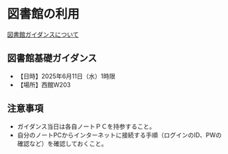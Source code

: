 # 図書館の利用

[図書館ガイダンスについて](https://www.hosei.ac.jp/library/shien/guidance/koganei/)

## 図書館基礎ガイダンス

- 【日時】2025年6月11日（水）1時限
- 【場所】西館W203

<!-- - 前日までに、当日使用するレジュメ等をGoogle Classroomにアップロードする -->

## 注意事項
- ガイダンス当日は各自ノートＰＣを持参すること。
- 自分のノートPCからインターネットに接続する手順（ログインのID、PWの確認など）を確認しておくこと。